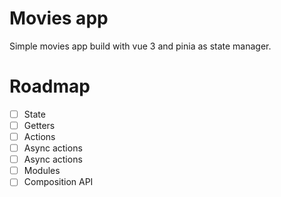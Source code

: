 # Movies app

Simple movies app build with vue 3 and pinia as state manager.

# Roadmap
- [ ] State
- [ ] Getters
- [ ] Actions
- [ ] Async actions
- [ ] Async actions
- [ ] Modules
- [ ] Composition API